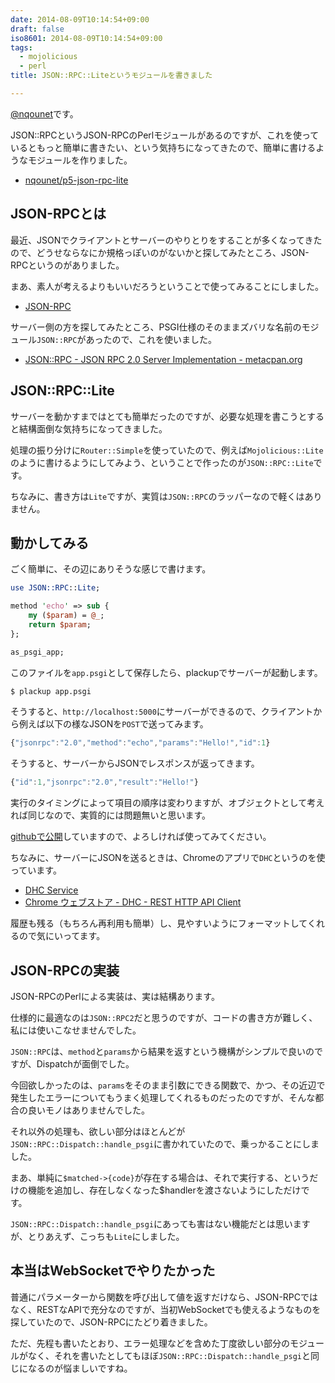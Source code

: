 ```yaml
---
date: 2014-08-09T10:14:54+09:00
draft: false
iso8601: 2014-08-09T10:14:54+09:00
tags:
  - mojolicious
  - perl
title: JSON::RPC::Liteというモジュールを書きました

---
```


<p><a href="https://twitter.com/nqounet">@nqounet</a>です。</p>

<p>JSON::RPCというJSON-RPCのPerlモジュールがあるのですが、これを使っているともっと簡単に書きたい、という気持ちになってきたので、簡単に書けるようなモジュールを作りました。</p>

<ul>
<li><a href="https://github.com/nqounet/p5-json-rpc-lite">nqounet/p5-json-rpc-lite</a></li>
</ul>



<h2>JSON-RPCとは</h2>

<p>最近、JSONでクライアントとサーバーのやりとりをすることが多くなってきたので、どうせならなにか規格っぽいのがないかと探してみたところ、JSON-RPCというのがありました。</p>

<p>まあ、素人が考えるよりもいいだろうということで使ってみることにしました。</p>

<ul>
<li><a href="http://www.jsonrpc.org/">JSON-RPC</a></li>
</ul>

<p>サーバー側の方を探してみたところ、PSGI仕様のそのままズバリな名前のモジュール<code>JSON::RPC</code>があったので、これを使いました。</p>

<ul>
<li><a href="https://metacpan.org/pod/JSON::RPC">JSON::RPC - JSON RPC 2.0 Server Implementation - metacpan.org</a></li>
</ul>

<h2>JSON::RPC::Lite</h2>

<p>サーバーを動かすまではとても簡単だったのですが、必要な処理を書こうとすると結構面倒な気持ちになってきました。</p>

<p>処理の振り分けに<code>Router::Simple</code>を使っていたので、例えば<code>Mojolicious::Lite</code>のように書けるようにしてみよう、ということで作ったのが<code>JSON::RPC::Lite</code>です。</p>

<p>ちなみに、書き方は<code>Lite</code>ですが、実質は<code>JSON::RPC</code>のラッパーなので軽くはありません。</p>

<h2>動かしてみる</h2>

<p>ごく簡単に、その辺にありそうな感じで書けます。</p>

```perl
use JSON::RPC::Lite;

method 'echo' => sub {
    my ($param) = @_;
    return $param;
};

as_psgi_app;
```

<p>このファイルを<code>app.psgi</code>として保存したら、plackupでサーバーが起動します。</p>

```bash
$ plackup app.psgi
```

<p>そうすると、<code>http://localhost:5000</code>にサーバーができるので、クライアントから例えば以下の様なJSONを<code>POST</code>で送ってみます。</p>

```js
{"jsonrpc":"2.0","method":"echo","params":"Hello!","id":1}
```

<p>そうすると、サーバーからJSONでレスポンスが返ってきます。</p>

```js
{"id":1,"jsonrpc":"2.0","result":"Hello!"}
```

<p>実行のタイミングによって項目の順序は変わりますが、オブジェクトとして考えれば同じなので、実質的には問題無いと思います。</p>

<p><a href="https://github.com/nqounet/p5-json-rpc-lite">githubで公開</a>していますので、よろしければ使ってみてください。</p>

<p>ちなみに、サーバーにJSONを送るときは、Chromeのアプリで<code>DHC</code>というのを使っています。</p>

<ul>
<li><a href="https://www.sprintapi.com/dhcs.html">DHC Service</a></li>
<li><a href="https://chrome.google.com/webstore/detail/dhc-rest-http-api-client/aejoelaoggembcahagimdiliamlcdmfm">Chrome ウェブストア - DHC - REST HTTP API Client</a></li>
</ul>

<p>履歴も残る（もちろん再利用も簡単）し、見やすいようにフォーマットしてくれるので気にいってます。</p>

<h2>JSON-RPCの実装</h2>

<p>JSON-RPCのPerlによる実装は、実は結構あります。</p>

<p>仕様的に最適なのは<code>JSON::RPC2</code>だと思うのですが、コードの書き方が難しく、私には使いこなせませんでした。</p>

<p><code>JSON::RPC</code>は、<code>method</code>と<code>params</code>から結果を返すという機構がシンプルで良いのですが、Dispatchが面倒でした。</p>

<p>今回欲しかったのは、<code>params</code>をそのまま引数にできる関数で、かつ、その近辺で発生したエラーについてもうまく処理してくれるものだったのですが、そんな都合の良いモノはありませんでした。</p>

<p>それ以外の処理も、欲しい部分はほとんどが<code>JSON::RPC::Dispatch::handle_psgi</code>に書かれていたので、乗っかることにしました。</p>

<p>まあ、単純に<code>$matched->{code}</code>が存在する場合は、それで実行する、というだけの機能を追加し、存在しなくなった$handlerを渡さないようにしただけです。</p>

<p><code>JSON::RPC::Dispatch::handle_psgi</code>にあっても害はない機能だとは思いますが、とりあえず、こっちも<code>Lite</code>にしました。</p>

<h2>本当はWebSocketでやりたかった</h2>

<p>普通にパラメーターから関数を呼び出して値を返すだけなら、JSON-RPCではなく、RESTなAPIで充分なのですが、当初WebSocketでも使えるようなものを探していたので、JSON-RPCにたどり着きました。</p>

<p>ただ、先程も書いたとおり、エラー処理などを含めた丁度欲しい部分のモジュールがなく、それを書いたとしてもほぼ<code>JSON::RPC::Dispatch::handle_psgi</code>と同じになるのが悩ましいですね。</p>
    	